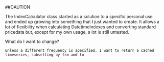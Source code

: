 ##CAUTION

The IndexCalculator class started as a solution to a specific personal use and ended up growing into something that 
I just wanted to create. It allows a lot of flexibility when calculating DatetimeIndexes and converting standard 
pricedata but, except for my own usage, a lot is still untested.


What do I want to change?

    unless a different frequency is specified, I want to return a cached timeseries, subsetting by frm and to





